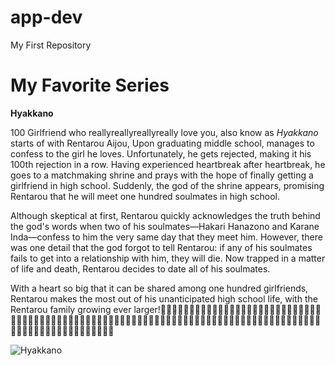 # app-dev
My First Repository

# My Favorite Series 

**Hyakkano**

<p> 100 Girlfriend who reallyreallyreallyreally love you, also know as <i> Hyakkano </i> starts of with Rentarou Aijou, Upon graduating middle school, manages to confess to the girl he loves. Unfortunately, he gets rejected, making it his 100th rejection in a row. Having experienced heartbreak after heartbreak, he goes to a matchmaking shrine and prays with the hope of finally getting a girlfriend in high school. Suddenly, the god of the shrine appears, promising Rentarou that he will meet one hundred soulmates in high school. 

Although skeptical at first, Rentarou quickly acknowledges the truth behind the god's words when two of his soulmates—Hakari Hanazono and Karane Inda—confess to him the very same day that they meet him. However, there was one detail that the god forgot to tell Rentarou: if any of his soulmates fails to get into a relationship with him, they will die. Now trapped in a matter of life and death, Rentarou decides to date all of his soulmates.

With a heart so big that it can be shared among one hundred girlfriends, Rentarou makes the most out of his unanticipated high school life, with the Rentarou family growing ever larger!💓💓💓💓💓💓💓💓💓💓💓💓💓💓💓💓💓💓💓💓💓💓💓💓💓💓💓💓💓💓💓💓💓💓💓💓💓💓💓💓💓💓💓💓💓💓💓💓💓💓💓💓💓💓💓💓💓💓💓💓💓💓💓💓💓💓💓💓💓💓💓💓💓💓💓💓💓💓💓💓💓💓💓💓💓💓💓💓💓💓💓💓💓💓💓💓💓💓💓💓

![Hyakkano](https://preview.redd.it/yooo-key-visuals-and-character-art-v0-z8dksn42rgna1.jpg?width=640&crop=smart&auto=webp&s=54b815cb80532fb02fae191a7a172d5154c1a4c4)

